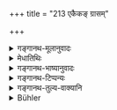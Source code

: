 +++
title = "213 एकैकङ् ग्रासम्"

+++

<details><summary>गङ्गानथ-मूलानुवादः</summary>

The twice-born man who is performing the ‘Atikṛcchra’ shall eat only one mouthful at each of the three times mentioned above, for three days,—and shall fast during the last three days.—(213)
</details>

<details><summary>मेधातिथिः</summary>

**पूर्ववद्** इति प्राजापत्यविधिम् अतिदिशति । एष्व् एव कालेष्व् **एकैकं ग्रासम्** अश्नीयात् ॥ ११.२१३ ॥
</details>

<details><summary>गङ्गानथ-भाष्यानुवादः</summary>

‘*Mentioned before*.’—This refers to what has been said in connection with the ‘Prājāpatya.’

At each of these times, he shall eat one mouthful.—(213)
</details>

<details><summary>गङ्गानथ-टिप्पन्यः</summary>

This verse is quoted in *Mitākṣarā* (3.320), which notes that the
quantity of food here prescribed being less than even a ‘handful’, this
must refer to cases where the person concerned is strong enough to live
upon that quantity of food;—in *Aparārka* (p. 1238), which adds that
there is to be option between ‘a morsel’ and ‘a handful’,—the one to be
adopted being dependent upon the strength of the offender and upon the
nature of the offence;—and in *Madanapārijāta* (p. 715), which explains
‘*trīṇi tryahāṇi*’ as *nine days*.
</details>

<details><summary>गङ्गानथ-तुल्य-वाक्यानि</summary>

*Baudhāyana* (4.5.8).—‘If one eats one mouthful only at each meal,
following, during three periods of three days, the rules given above,
and subsists, during another three days, on air, that is called the
*Atikṛcchra* penance.’

Do. (2.2.40).—‘If, while observing the rules of the Kṛcchra, one eats at
each meal only one mouthful, that is the *Atikṛcchra* penance.’

*Gautama* (26.18-19).—‘By the rules regarding the *Kṛcchra*, the
*Atikṛcchra* also becomes explained; but when he performs this latter,
he shall eat only as much as he can take at one mouthful.’

*Vaśiṣṭha* (24.1-2).—‘Let him take as much as he can at one mouthful,
and follow the rules of the *Kṛcchra*,—that is the *Atikṛcchra*.’

*Yājñavalkya* (3.320).—(See under 211.)

*Yājñavalkya* (3.311).—‘The Prājāpatya comes to be called the
*Atikṛcchra* when at each meal, the man eats only a handful.’
</details>

<details><summary>Bühler</summary>

214	A twice-born man who performs an Atikrikkhra (penance), must take his food during three periods of three days in the manner described above, (but) one mouthful only at each meal, and fast during the last three days.
</details>
